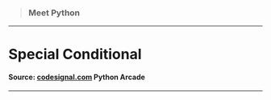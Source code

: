 > ### Meet Python 
 --- 
 # Special Conditional
 #### Source: [codesignal.com](https://codesignal.com/) Python Arcade 
 --- 
